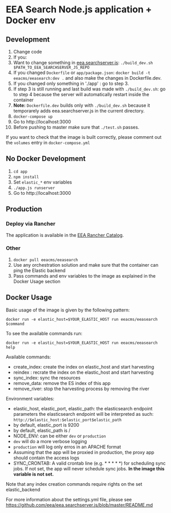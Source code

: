 # EEA Search Node.js application + Docker env

## Development
1. Change code
2. If you:
  1. Want to change something in [eea.searchserver.js](https://github.com/eea/eea.searchserver.js):
     ```./build_dev.sh $PATH_TO_EEA_SEARCHSERVER_JS_REPO```
  2. If you changed ```Dockerfile``` or ```app/package.json```:
     ```docker build -t eeacms/eeasearch:dev .``` and also make the changes in Dockerfile.dev.
  3. If you changed only something in './app' : go to step 3.
  4. If step 3 is still running and last build was made with ```./build_dev.sh```:
     go to step 4 because the server will automatically restart inside the container
  5. __Note:__ ```Dockerfile.dev``` builds only with ```./build_dev.sh``` because it temporarely adds
    eea.searchserver.js in the current directory.
3. ```docker-compose up```
4. Go to http://localhost:3000
5. Before pushing to master make sure that ```./test.sh``` passes.

If you want to check that the image is built correctly, please comment out
the ```volumes``` entry in ```docker-compose.yml```

## No Docker Development
1. ```cd app```
2. ```npm install```
3. Set ```elastic_*``` env variables
4. ```./app.js runserver```
5. Go to http://localhost:3000

## Production

### Deploy via Rancher

The application is available in the [EEA Rancher Catalog](https://github.com/eea/eea.rancher.catalog/tree/master/templates/elastic-app-eeasearch).

### Other

1. ```docker pull eeacms/eeasearch```
2. Use any orchestration solution and make sure that the container
   can ping the Elastic backend
3. Pass commands and env variables to the image as explained in the Docker Usage section


## Docker Usage

Basic usage of the image is given by the following pattern:

```
docker run -e elastic_host=$YOUR_ELASTIC_HOST run eeacms/eeasearch $command
```

To see the available commands run:
```
docker run -e elastic_host=$YOUR_ELASTIC_HOST run eeacms/eeasearch help
```

Available commands:
* create_index: create the index on elastic_host and start harvesting
* reindex : recrate the index on the elastic_host and start harvesting
* sync_index: sync the resources
* remove_data: remove the ES index of this app
* remove_river: stop the harvesting process by removing the river

Environment variables:
* elastic_host, elastic_port, elastic_path: the elasticsearch endpoint parameters
  the elasticsearch endpoint will be interpreted as such: `http://$elastic_host:$elastic_port$elastic_path`
 * by default, elastic_port is 9200
 * by default, elastic_path is /
* NODE_ENV: can be either ```dev``` or ```production```
 * `dev` will do a more verbose logging
 * `production` will log only erros in an APACHE format
  * Assuming that the app will be proxied in production, the proxy app should contain the access logs 
* SYNC_CRONTAB: A valid crontab line (e.g. * * * * *) for scheduling sync jobs.
  If not set, the app will never schedule sync jobs.
  __In the image this variable is not set.__

Note that any index creation commands require rights on the set elastic_backend

For more information about the settings.yml file, please see https://github.com/eea/eea.searchserver.js/blob/master/README.md


